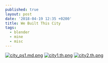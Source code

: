 ```yaml
---
published: true
layout: post
date: '2018-04-19 12:35 +0200'
title: We Built This City
tags:
  - blender
  - mine
  - misc
---
```

[![city_ps1.md.png](https://cdn.scrot.moe/images/2018/04/19/city_ps1.md.png)](https://cdn.scrot.moe/images/2018/04/19/city_ps1.png)
[![city1.th.png](https://cdn.scrot.moe/images/2018/04/20/city1.th.png)](https://scrot.moe/image/9g2Bb) [![city2.th.png](https://cdn.scrot.moe/images/2018/04/20/city2.th.png)](https://scrot.moe/image/9gJhp)
